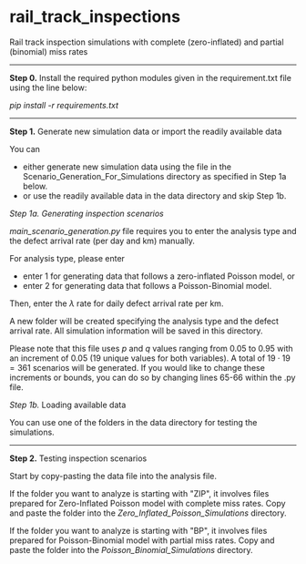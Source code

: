 # rail_track_inspections
Rail track inspection simulations with complete (zero-inflated) and partial (binomial) miss rates

--------------------------------

**Step 0.** Install the required python modules given in the requirement.txt file using the line below:

_pip install -r requirements.txt_

--------------------------------

**Step 1.** Generate new simulation data or import the readily available data

You can 
- either generate new simulation data using the file in the Scenario_Generation_For_Simulations directory as specified in Step 1a below. 
- or use the readily available data in the data directory and skip Step 1b.

_Step 1a. Generating inspection scenarios_

_main_scenario_generation.py_ file requires you to enter the analysis type and the defect arrival rate (per day and km) manually. 

For analysis type, please enter 
- enter 1 for generating data that follows a zero-inflated Poisson model, or
- enter 2 for generating data that follows a Poisson-Binomial model.

Then, enter the $\lambda$ rate for daily defect arrival rate per km.

A new folder will be created specifying the analysis type and the defect arrival rate. All simulation information will be saved in this directory.

Please note that this file uses $p$ and $q$ values ranging from 0.05 to 0.95 with an increment of 0.05 (19 unique values for both variables). A total of $19 \cdot 19 = 361$  scenarios will be generated. 
If you would like to change these increments or bounds, you can do so by changing lines 65-66 within the .py file.

_Step 1b._ Loading available data

You can use one of the folders in the data directory for testing the simulations. 

--------------------------------

**Step 2.** Testing inspection scenarios 

Start by copy-pasting the data file into the analysis file. 

If the folder you want to analyze is starting with "ZIP", it involves files prepared for Zero-Inflated Poisson model with complete miss rates. Copy and paste the folder into the _Zero_Inflated_Poisson_Simulations_ directory. 

If the folder you want to analyze is starting with "BP", it involves files prepared for Poisson-Binomial model with partial miss rates. Copy and paste the folder into the _Poisson_Binomial_Simulations_ directory. 
